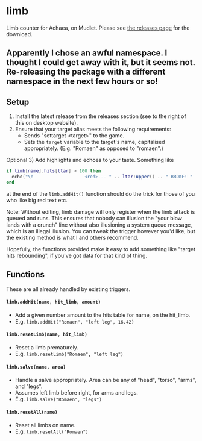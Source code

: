 # limb
Limb counter for Achaea, on Mudlet. Please see [the releases page](https://github.com/27theo/limb/releases) for the download.

## Apparently I chose an awful namespace. I thought I could get away with it, but it seems not. Re-releasing the package with a different namespace in the next few hours or so!

## Setup

 1) Install the latest release from the releases section (see to the right of this on desktop website).
 2) Ensure that your target alias meets the following requirements:
     - Sends "settarget \<target\>" to the game.
     - Sets the `target` variable to the target's name, capitalised appropriately. (E.g. "Romaen" as opposed to "romaen".)

Optional 3) Add highlights and echoes to your taste. Something like 

```lua
if limb[name].hits[ltar] > 100 then
  echo("\n                   <red>--- " .. ltar:upper() .. " BROKE! " .. ltar:upper() .. " BROKE! ---\n")
end
```

at the end of the `limb.addHit()` function should do the trick for those of you who like big red text etc.

Note: Without editing, limb damage will only register when the limb attack is queued and runs. This ensures that nobody can illusion the "your blow lands with a crunch" line without also illusioning a system queue message, which is an illegal illusion. You can tweak the trigger however you'd like, but the existing method is what I and others recommend.

Hopefully, the functions provided make it easy to add something like "target hits rebounding", if you've got data for that kind of thing. 

## Functions

These are all already handled by existing triggers.

#### `limb.addHit(name, hit_limb, amount)`

 - Add a given number amount to the hits table for name, on the hit_limb.
 - E.g. `limb.addHit("Romaen", "left leg", 16.42)`

#### `limb.resetLimb(name, hit_limb)`

 - Reset a limb prematurely.
 - E.g. `limb.resetLimb("Romaen", "left leg")`

#### `limb.salve(name, area)`

 - Handle a salve appropriately. Area can be any of "head", "torso", "arms", and "legs".
 - Assumes left limb before right, for arms and legs.
 - E.g. `limb.salve("Romaen", "legs")`

#### `limb.resetAll(name)`

 - Reset all limbs on name.
 - E.g. `limb.resetAll("Romaen")`

